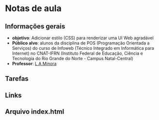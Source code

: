 # Notas de aula

## Informações gerais
- **objetivo**: Adicionar estilo (CSS) para renderizar uma UI Web agradável
- **Público alvo**: alunos da disciplina de POS (Programação Orientada a Serviços) do curso de Infoweb (Técnico Integrado em Informática para Internet) no CNAT-IFRN (Instituto Federal de Educação, Ciência e Tecnologia do Rio Grande do Norte - Campus Natal-Central)
- **Professor**: [L A Minora](https://github.com/leonardo-minora/)

## Tarefas

## Links

## Arquivo index.html
